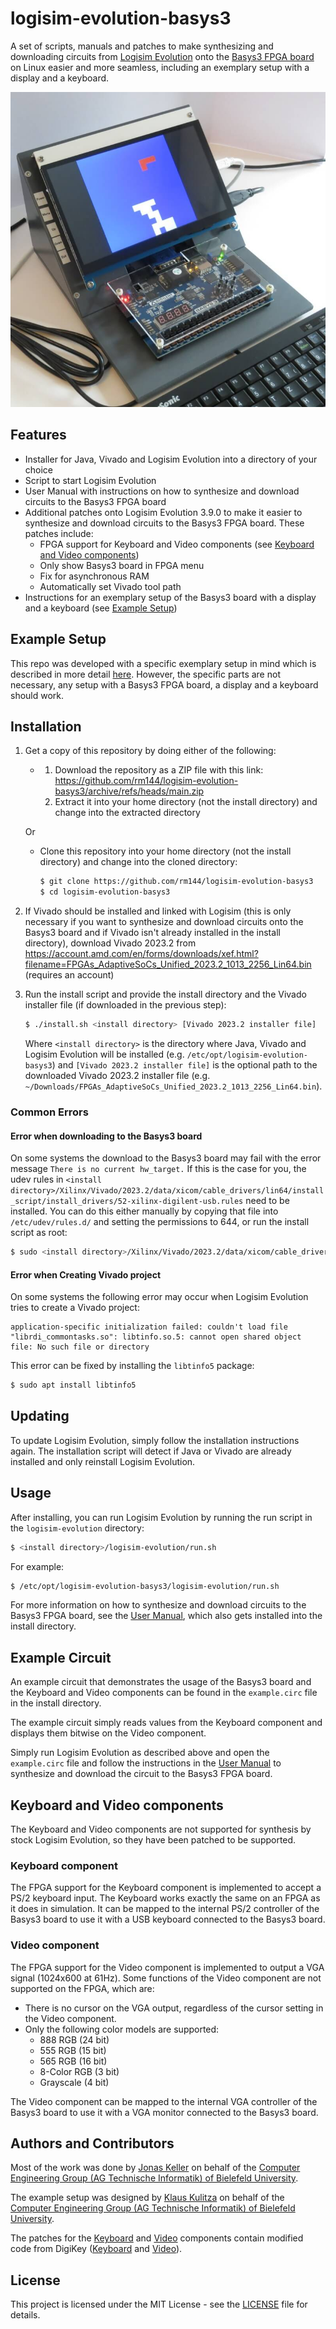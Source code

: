 # logisim-evolution-basys3

A set of scripts, manuals and patches to make synthesizing and downloading circuits from [Logisim Evolution](https://github.com/logisim-evolution/logisim-evolution) onto the [Basys3 FPGA board](https://digilent.com/reference/programmable-logic/basys-3/start) on Linux easier and more seamless, including an exemplary setup with a display and a keyboard.

![Example Setup](example_setup/images/setup.jpg)

## Features
- Installer for Java, Vivado and Logisim Evolution into a directory of your choice
- Script to start Logisim Evolution
- User Manual with instructions on how to synthesize and download circuits to the Basys3 FPGA board
- Additional patches onto Logisim Evolution 3.9.0 to make it easier to synthesize and download circuits to the Basys3 FPGA board. These patches include:
    - FPGA support for Keyboard and Video components (see [Keyboard and Video components](#keyboard-and-video-components))
    - Only show Basys3 board in FPGA menu
    - Fix for asynchronous RAM
    - Automatically set Vivado tool path
- Instructions for an exemplary setup of the Basys3 board with a display and a keyboard (see [Example Setup](#example-setup))

## Example Setup

This repo was developed with a specific exemplary setup in mind which is described in more detail [here](example_setup/README.md). However, the specific parts are not necessary, any setup with a Basys3 FPGA board, a display and a keyboard should work.

## Installation
1. Get a copy of this repository by doing either of the following:
    - 1. Download the repository as a ZIP file with this link: https://github.com/rm144/logisim-evolution-basys3/archive/refs/heads/main.zip
      2. Extract it into your home directory (not the install directory) and change into the extracted directory

   Or
    - Clone this repository into your home directory (not the install directory) and change into the cloned directory:
        ```bash
        $ git clone https://github.com/rm144/logisim-evolution-basys3
        $ cd logisim-evolution-basys3
        ```
3. If Vivado should be installed and linked with Logisim (this is only necessary if you want to synthesize and download circuits onto the Basys3 board and if Vivado isn't already installed in the install directory), download Vivado 2023.2 from https://account.amd.com/en/forms/downloads/xef.html?filename=FPGAs_AdaptiveSoCs_Unified_2023.2_1013_2256_Lin64.bin (requires an account)
4. Run the install script and provide the install directory and the Vivado installer file (if downloaded in the previous step):
    ```bash
    $ ./install.sh <install directory> [Vivado 2023.2 installer file]
    ```
    Where `<install directory>` is the directory where Java, Vivado and Logisim Evolution will be installed (e.g. `/etc/opt/logisim-evolution-basys3`) and `[Vivado 2023.2 installer file]` is the optional path to the downloaded Vivado 2023.2 installer file (e.g. `~/Downloads/FPGAs_AdaptiveSoCs_Unified_2023.2_1013_2256_Lin64.bin`).

### Common Errors

#### Error when downloading to the Basys3 board

On some systems the download to the Basys3 board may fail with the error message `There is no current hw_target.` If this is the case for you, the udev rules in `<install directory>/Xilinx/Vivado/2023.2/data/xicom/cable_drivers/lin64/install_script/install_drivers/52-xilinx-digilent-usb.rules` need to be installed. You can do this either manually by copying that file into `/etc/udev/rules.d/` and setting the permissions to 644, or run the install script as root:
```bash
$ sudo <install directory>/Xilinx/Vivado/2023.2/data/xicom/cable_drivers/lin64/install_script/install_drivers/install_digilent.sh
```

#### Error when Creating Vivado project

On some systems the following error may occur when Logisim Evolution tries to create a Vivado project:
```
application-specific initialization failed: couldn't load file "librdi_commontasks.so": libtinfo.so.5: cannot open shared object file: No such file or directory
```

This error can be fixed by installing the `libtinfo5` package:
```bash
$ sudo apt install libtinfo5
```

## Updating
To update Logisim Evolution, simply follow the installation instructions again. The installation script will detect if Java or Vivado are already installed and only reinstall Logisim Evolution.

## Usage
After installing, you can run Logisim Evolution by running the run script in the `logisim-evolution` directory:
```bash
$ <install directory>/logisim-evolution/run.sh
```
For example:
```bash
$ /etc/opt/logisim-evolution-basys3/logisim-evolution/run.sh
```
For more information on how to synthesize and download circuits to the Basys3 FPGA board, see the [User Manual](USER_MANUAL.md), which also gets installed into the install directory.

## Example Circuit

An example circuit that demonstrates the usage of the Basys3 board and the Keyboard and Video components can be found in the `example.circ` file in the install directory.

The example circuit simply reads values from the Keyboard component and displays them bitwise on the Video component.

Simply run Logisim Evolution as described above and open the `example.circ` file and follow the instructions in the [User Manual](USER_MANUAL.md) to synthesize and download the circuit to the Basys3 FPGA board.

## Keyboard and Video components

The Keyboard and Video components are not supported for synthesis by stock Logisim Evolution, so they have been patched to be supported. 

### Keyboard component

The FPGA support for the Keyboard component is implemented to accept a PS/2 keyboard input. The Keyboard works exactly the same on an FPGA as it does in simulation. It can be mapped to the internal PS/2 controller of the Basys3 board to use it with a USB keyboard connected to the Basys3 board.

### Video component

The FPGA support for the Video component is implemented to output a VGA signal (1024x600 at 61Hz). Some functions of the Video component are not supported on the FPGA, which are:
- There is no cursor on the VGA output, regardless of the cursor setting in the Video component.
- Only the following color models are supported:
    - 888 RGB (24 bit)
    - 555 RGB (15 bit)
    - 565 RGB (16 bit)
    - 8-Color RGB (3 bit)
    - Grayscale (4 bit)

The Video component can be mapped to the internal VGA controller of the Basys3 board to use it with a VGA monitor connected to the Basys3 board.

## Authors and Contributors

Most of the work was done by [Jonas Keller](https://github.com/jonicho) on behalf of the [Computer Engineering Group (AG Technische Informatik)
of Bielefeld University](https://www.ti.uni-bielefeld.de/).

The example setup was designed by [Klaus Kulitza](https://ekvv.uni-bielefeld.de/pers_publ/publ/PersonDetail.jsp?personId=5314955) on behalf of the [Computer Engineering Group (AG Technische Informatik) of Bielefeld University](https://www.ti.uni-bielefeld.de/).

The patches for the [Keyboard](install_files/logisim-evolution-patches/keyboard-fpga-support.patch) and [Video](install_files/logisim-evolution-patches/video-fpga-support.patch) components contain modified code from DigiKey ([Keyboard](https://forum.digikey.com/t/ps-2-keyboard-to-ascii-converter-vhdl/12616) and [Video](https://forum.digikey.com/t/vga-controller-vhdl/12794)).

## License

This project is licensed under the MIT License - see the [LICENSE](LICENSE) file for details.
